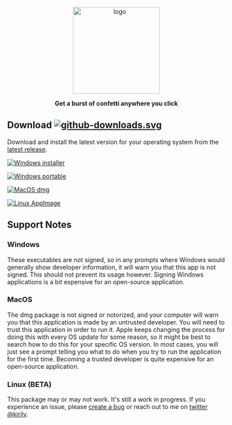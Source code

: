 <p align="center">
  <a href="https://github.com/glitter-xyz/glittr#readme">
    <img src="assets/icon.svg" width="200px" alt="logo" />
  </a>
</p>
<p align="center"><b>Get a burst of confetti anywhere you click</b></p>

## Download [![github-downloads.svg]][release]

[github-downloads.svg]: https://img.shields.io/github/downloads/glitter-xyz/glittr/total.svg

Download and install the latest version for your operating system from the [latest release][release].

[![Windows installer](https://img.shields.io/badge/Windows-installer-5dade2?style=for-the-badge&logo=windows)][release]

[![Windows portable](https://img.shields.io/badge/Windows-portable-58d68d?style=for-the-badge&logo=windows)][release]

[![MacOS dmg](https://img.shields.io/badge/MacOS-dmg-a6acaf?style=for-the-badge&logo=apple)][release]

[![Linux AppImage](https://img.shields.io/badge/Linux-AppImage%20%28beta%29-dc7633?style=for-the-badge&logo=linux&logoColor=white)][release]


## Support Notes

### Windows

These executables are not signed, so in any prompts where Windows would generally show developer information, it will warn you that this app is not signed. This should not prevent its usage however. Signing Windows applications is a bit expensive for an open-source application.

### MacOS

The dmg package is not signed or notorized, and your computer will warn you that this application is made by an untrusted developer. You will need to trust this application in order to run it. Apple keeps changing the process for doing this with every OS update for some reason, so it might be best to search how to do this for your specific OS version. In most cases, you will just see a prompt telling you what to do when you try to run the application for the first time. Becoming a trusted developer is quite expensive for an open-source application.

### Linux (BETA)

This package may or may not work. It's still a work in progress. If you experience an issue, please [create a bug](https://github.com/glitter-xyz/glittr/issues/new) or reach out to me on [twitter @kirilv](https://twitter.com/kirilv).

[release]: https://github.com/glitter-xyz/glittr/releases/latest

